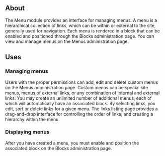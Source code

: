 ## About
The Menu module provides an interface for managing menus. A menu is a hierarchical collection of links, which can be within or external to the site, generally used for navigation. Each menu is rendered in a block that can be enabled and positioned through the Blocks administration page. You can view and manage menus on the Menus administration page.

## Uses
### Managing menus
Users with the proper permissions can add, edit and delete custom menus on the Menus administration page. Custom menus can be special site menus, menus of external links, or any combination of internal and external links. You may create an unlimited number of additional menus, each of which will automatically have an associated block. By selecting links, you edit, sort or delete links for a given menu. The links listing page provides a drag-and-drop interface for controlling the order of links, and creating a hierarchy within the menu. 

### Displaying menus
After you have created a menu, you must enable and position the associated block on the Blocks administration page.

